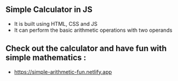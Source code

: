 ## Simple Calculator in JS
- It is built using HTML, CSS and JS
- It can perform the basic arithmetic operations with two operands


## Check out the calculator and have fun with simple mathematics : 
- https://simple-arithmetic-fun.netlify.app
